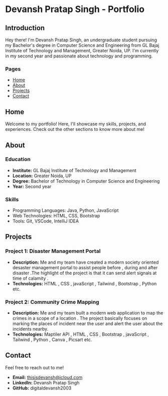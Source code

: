 # Devansh Pratap Singh - Portfolio

## Introduction
Hey there! I'm Devansh Pratap Singh, an undergraduate student pursuing my Bachelor's degree in Computer Science and Engineering from GL Bajaj Institute of Technology and Management, Greater Noida, UP. I'm currently in my second year and passionate about technology and programming.

### Pages
- [Home](#home)
- [About](#about)
- [Projects](#projects)
- [Contact](#contact)

## Home <a name="home"></a>
Welcome to my portfolio! Here, I'll showcase my skills, projects, and experiences. Check out the other sections to know more about me!

## About <a name="about"></a>
### Education
- **Institute:** GL Bajaj Institute of Technology and Management
- **Location:** Greater Noida, UP
- **Degree:** Bachelor of Technology in Computer Science and Engineering
- **Year:** Second year

### Skills
- Programming Languages: Java, Python, JavaScript
- Web Technologies: HTML, CSS, Bootstrap
- Tools: Git, VSCode, IntelliJ IDEA

## Projects <a name="projects"></a>
### Project 1: Disaster Management Portal
- **Description:** Me and my team have created a modern society oriented desaster management portal to assist people before , during and after disaster .The highlight of the project is that it can send alert signals at time of calamity .
- **Technologies:** HTML , CSS , javaScript , Tailwind , Bootstrap , Python etc.

### Project 2: Community Crime Mapping
- **Description:** Me and my team built a modern web application to map the crimes in a scope of a location . The project basically focuses on marking the places of incident near the user and alert the user about the incidents nearby.
- **Technologies:** Maptiler API , HTML , CSS , Bootstrap , javaScript , Tailwind , Python , Canva , Picsart etc.

<!-- Add more projects as needed -->

## Contact <a name="contact"></a>
Feel free to reach out to me!
- **Email:** thisisdevansh@icloud.com
- **LinkedIn:** Devansh Pratap Singh
- **GitHub:** digitaldevansh2003


